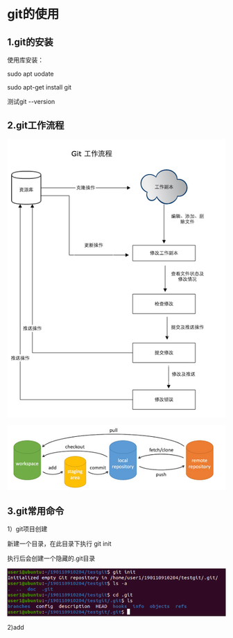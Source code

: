 # git的使用

## 1.git的安装

使用库安装：

sudo apt uodate

sudo apt-get install git

测试git --version



## 2.git工作流程

![image-20211124172910399](image-20211124172910399.png)

![image-20211128161628596](image-20211128161628596.png)

## 3.git常用命令

1）git项目创建

新建一个目录，在此目录下执行 git init

执行后会创建一个隐藏的.git目录

![image-20211124173136947](image-20211124173136947.png)

2)add

